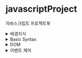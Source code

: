 # javascriptProject
자바스크립트 프로젝트북

<details><summary>배경지식</summary>
<p>

* HTML을 먼저 불러온 후 자바스크립트를 실행한다.   

> 문서 하단 <body> 태그가 끝나기 전에 작성한다. 
> /basicSyntax/internalJS.html

* 성능 향상을 위해 CSS3와 자바스트립트 간의 역활 분담을 해야한다.

> CSS3의 그래픽 처리는 하드웨어 가속으로 작동해 자바스크립트의 그래픽 처리 보다 현저히 부드럽다. 
> /basicSyntax/css3&jQuery.html  

</p>
</details>


<details><summary>Basic Syntax</summary>
<p>

 * 동적 타입의 변수 선언    

> 특정 값을 입력하는 순간 타입이 자동으로 선언된다. 
> /basicSyntax/jsDynamicTypes.html


* UX/Ui 기본

> document.write 함수 사용  
> /basicSyntax/multipleTable.html  

> document.getElementById 함수 사용  
> /basicSyntax/nickBackground.html

> eventhandler 응용
> /basicSyntax/NightorDay.html

* for

> /basicSyntax/forloop.html


* function

> /basicSyntax/functionJS.html

* callback

> 많이 사용되는 콜백 함수다 익숙해지자
> /basicSyntax/callbackJS.html

* array

> /basicSyntax/arrayJS.html

* object

> /basicSyntax/objectJS.html 
</p>
</details>

  

<details><summary>DOM</summary>
<p>
    
* single Selector  

> document.getElementById(id명): 아이디 사용해 문서 객체(요소) 선택  
> document.querySelector(CSS 선택자): CSS 선택자를 사용하는 방식(IE 8 이상)    
> /DOM/singleSelector.html  

* multiple Selector

> document.getElementsByTagName(요소명): 태크명으로 여러 문서 객체 선택  
> document.getElementsByClassName(클래스명): 클래스명으로 여러 문서 객체 선택(IE 9 이상)  
> document.querySelectorAll(CSS 선택자): CSS 선택자로 여러 문서 객체 전달(IE 9 이상)  
> /DOM/multipleSelector.html  

* 텍스트 조작

> DOM.innerText: 요소 내부의 텍스트를 읽거나 변경  
> DOM.innerHTML: 요소 내부의 HTML 형식을 읽거나 변경  
> /DOM/innerText&innerHTML.html  
 
* Style 객체

> 요소.style.backgroundImage: background-image   
> 요소.style.backgroundColor: background-color   
> 요소.style.listStyle: list-style   
> /DOM/styleObject.html  

* 속성 조작

> setAttribute(속성명, 값): 속성값 설정  
> getAttribute(속성명): 속성값 읽기  
> removeAttribute(속성명): 속성 제거  
> /DOM/setAttribute.html  
> /DOM/getAttribute.html  
> /DOM/removeAttribute.html  

* 응용

> make div Red or Blue  
> /DOM/red&blueButton.html  

</p>
</details>

<details><summary>이벤트 제어</summary>
<p>
    
* 마우스와 키보드 이벤트  

```

<요소 이벤트 핸들러 속성 = 'javaScript 명령어'>  

<a href="http://www.google.com" onclick ="alert('구글로 이동합니다.')">
  구글  
</a>

```  

> onclick           : 마우스를 클릭할 때  
> onmouseover       : 요소안에 마우스가 들어갔을 때  
> onmouseout        : 요소에서 마우스가 벗어났을 때  
> onkeydown         : 키보드를 입력할 때  
> onkeyup           : 키를 눌렀다 놓을 때  
> onfocus, onblur   : 요소가 선택됐거나 해제됐을 때  
> onsubmit          : 폼 전송 이벤트가 발생했을 때  


* 이벤트 핸들러

```
(문서 객체).(이벤트 속성명) = function(){}
```
> 자바스크립트가 문서를 조작하려고 할 경우 문서보다 먼저 작성하면 안됩니다.  
> /eventControl/beforeEventHandler.html  
> /eventControl/afterEventHandler.html

* 이벤트 객체와 this

> this는 이벤트가 발생한 객체 자신을 의미합니다.  
> 사용자가 클릭한 요소의 위치를 반환해주기 때문에 상대적인 지정 방식으로 자주 사용합니다.  
> /eventControl/thisEventHandler.html

* 이벤트 리스너

> 이벤트 핸들러는 객체에 속성으로 이벤트를 지정하는 방식
>> 요소당 하나의 이벤트  
> /eventControl/eventHandler.html   

> 이벤트 리스너는 메서드 방식입니다.    
>> 요소당 여러 개의 순차적인 이벤트 처리 가능 
> /eventControl/eventListener.html 

```
(문서 객체).addEventListener(이벤트 타입, 리스너);
```

> 이벤트 타입: 이벤트 속성을 지정합니다. 앞에 on을 붙이지 않습니다.  
> 리스너: 이벤트가 발생할 때 호출할 함수 또는 메서드를 지정합니다.   

* hover 구현

> 자바스크립트에 hover 이벤트가 따로 있지 않아  
> mouseover와 mouseout 이벤트를 조합해 구현할 수 있다.  
> /eventControl/hoverForJS.html

* submit 이벤트와 기본 동작 방지

> 기본 이벤트를 차단할 수 있다. preventDefault() 사용  
>  /eventControl/submitWithPreventDefault.html  

* 터치 이벤트

> touchstart: 화면을 건드렸을 때  
> touchend: 화면에서 손을 떼었을 때  
> touchmove: 화면에서 터치로로 이동 중일때  
> /eventControl/touchEvent.html

* 이벤트 바인딩

> 바인딩이란 함수를 외부에 작성하고 내부에는 함수명만 작성하는 방식  
> 처리는 동일합니다  
> /eventControl/eventBinding.html  

* 드래그 앤 드롭 구현

> /eventControl/touchEvent.html 참조해 만들었습니다.  
> clientX: 브라우저 화면을 기준으로 한 X 좌표  
> clientY: 브라우저 화면을 기준으로 한 Y 좌표  
> touchmove: 화면에서 터치로 이동 중일 때
> /eventControl/drag&drop.html  


</p>
</details>

 


